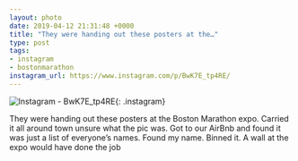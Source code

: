 ```yaml
---
layout: photo
date: 2019-04-12 21:31:48 +0000
title: "They were handing out these posters at the…"
type: post
tags:
- instagram
- bostonmarathon
instagram_url: https://www.instagram.com/p/BwK7E_tp4RE/
---
```


![Instagram - BwK7E_tp4RE](https://gonefora.run/img/BwK7E_tp4RE.jpg){: .instagram}

They were handing out these posters at the Boston Marathon expo. Carried it all around town unsure what the pic was. Got to our AirBnb and found it was just a list of everyone’s names. Found my name. Binned it. A wall at the expo would have done the job  
